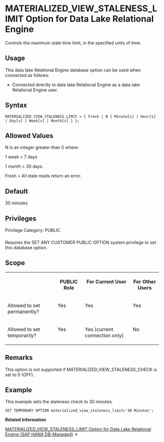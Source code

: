 <!-- loiof444eb30bf634e93a0e63edb1a85ffa8 -->

# MATERIALIZED\_VIEW\_STALENESS\_LIMIT Option for Data Lake Relational Engine

Controls the maximum stale time limit, in the specified units of time.



<a name="loiof444eb30bf634e93a0e63edb1a85ffa8__section_nnn_jnr_znb"/>

## Usage

This data lake Relational Engine database option can be used when connected as follows:

-   Connected directly to data lake Relational Engine as a data lake Relational Engine user.



<a name="loiof444eb30bf634e93a0e63edb1a85ffa8__mv_auto_refresh_staleness_limit_synatx1"/>

## Syntax

```
MATERIALIZED_VIEW_STALENESS_LIMIT = { Fresh | N { Minute[s] | Hour[s] | Day[s] | Week[s] | Month[s] } };
```



<a name="loiof444eb30bf634e93a0e63edb1a85ffa8__mv_auto_refresh_staleness_limit_allowed1"/>

## Allowed Values

N is an integer greater than 0 where:

1 week = 7 days

1 month = 30 days.

Fresh = All stale reads return an error.



<a name="loiof444eb30bf634e93a0e63edb1a85ffa8__mv_auto_refresh_staleness_limit_default1"/>

## Default

30 minutes



<a name="loiof444eb30bf634e93a0e63edb1a85ffa8__mv_auto_refresh_staleness_limit_priv1"/>

## Privileges

Privilege Category: PUBLIC



### 

Requires the SET ANY CUSTOMER PUBLIC OPTION system privilege to set this database option.



<a name="loiof444eb30bf634e93a0e63edb1a85ffa8__mv_auto_refresh_staleness_limit_scope1"/>

## Scope


<table>
<tr>
<th valign="top">

 

</th>
<th valign="top">

PUBLIC Role

</th>
<th valign="top">

For Current User

</th>
<th valign="top">

For Other Users

</th>
</tr>
<tr>
<td valign="top">

Allowed to set permanently?

</td>
<td valign="top">

Yes

</td>
<td valign="top">

Yes

</td>
<td valign="top">

Yes

</td>
</tr>
<tr>
<td valign="top">

Allowed to set temporarily?

</td>
<td valign="top">

Yes

</td>
<td valign="top">

Yes \(current connection only\)

</td>
<td valign="top">

No

</td>
</tr>
</table>



<a name="loiof444eb30bf634e93a0e63edb1a85ffa8__mv_auto_refresh_staleness_limit_remarks1"/>

## Remarks

This option is not supported if MATERIALIZED\_VIEW\_STALENESS\_CHECK is set to 0 \(OFF\).



<a name="loiof444eb30bf634e93a0e63edb1a85ffa8__mv_auto_refresh_staleness_limit_example1"/>

## Example

This example sets the staleness check to 30 minutes.

```
SET TEMPORARY OPTION materialized_view_staleness_limit='30 Minutes';
```

**Related Information**  


[MATERIALIZED_VIEW_STALENESS_LIMIT Option for Data Lake Relational Engine (SAP HANA DB-Managed)](https://help.sap.com/viewer/a898e08b84f21015969fa437e89860c8/2023_4_QRC/en-US/7ac82c4f1cfb46bbb18966f957d91b3d.html "Controls the maximum stale time limit, in the specified units of time.") :arrow_upper_right:

